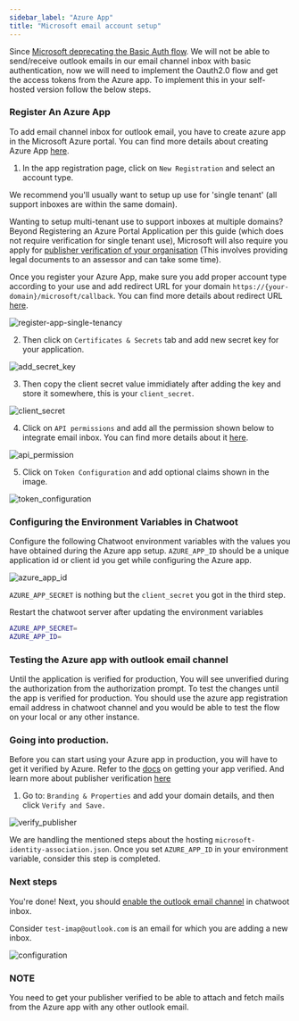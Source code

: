 ```yaml
---
sidebar_label: "Azure App"
title: "Microsoft email account setup"
---
```


Since [Microsoft deprecating the Basic Auth flow](https://learn.microsoft.com/en-us/exchange/clients-and-mobile-in-exchange-online/deprecation-of-basic-authentication-exchange-online). We will not be able to send/receive outlook emails in our email channel inbox with basic authentication, now we will need to implement the Oauth2.0 flow and get the access tokens from the Azure app. To implement this in your self-hosted version follow the below steps.

### Register An Azure App

To add email channel inbox for outlook email, you have to create azure app in the Microsoft Azure portal. You can find more details about creating Azure App [here](https://learn.microsoft.com/en-us/azure/active-directory/develop/quickstart-register-app).

1. In the app registration page, click on `New Registration` and select an account type.

We recommend you'll usually want to setup up use for 'single tenant' (all support inboxes are within the same domain).

Wanting to setup multi-tenant use to support inboxes at multiple domains?  Beyond Registering an Azure Portal Application per this guide (which does not require verification for single tenant use), Microsoft will also require you apply for [publisher verification of your organisation](https://learn.microsoft.com/en-us/azure/active-directory/develop/publisher-verification-overview?source=recommendations) (This involves providing legal documents to an assessor and can take some time).

Once you register your Azure App, make sure you add proper account type according to your use and add redirect URL for your domain `https://{your-domain}/microsoft/callback`.
You can find more details about redirect URL [here](https://learn.microsoft.com/en-us/azure/active-directory/develop/reply-url).

![register-app-single-tenancy](https://user-images.githubusercontent.com/114459/225206851-7f5146ed-05ea-42ce-ada7-a7a3f705f736.png)


2. Then click on `Certificates & Secrets` tab and add new secret key for your application.

![add_secret_key](./images/azure/add-secret-key.png)

3. Then copy the client secret value immidiately after adding the key and store it somewhere, this is your `client_secret`.

![client_secret](./images/azure/client-secret.png)

4. Click on `API permissions` and add all the permission shown below to integrate email inbox.
You can find more details about it [here](https://learn.microsoft.com/en-us/azure/active-directory/develop/permissions-consent-overview).

![api_permission](./images/azure/api-permission.png)

5. Click on `Token Configuration` and add optional claims shown in the image.

![token_configuration](./images/azure/token-configuration.png)

### Configuring the Environment Variables in Chatwoot

Configure the following Chatwoot environment variables with the values you have obtained during the Azure app setup.
`AZURE_APP_ID` should be a unique application id or client id you get while configuring the Azure app.

![azure_app_id](./images/azure/azure-app-id.png)

`AZURE_APP_SECRET` is nothing but the `client_secret` you got in the third step.

Restart the chatwoot server after updating the environment variables

```bash
AZURE_APP_SECRET=
AZURE_APP_ID=
```

### Testing the Azure app with outlook email channel

Until the application is verified for production, You will see unverified during the authorization from the authorization prompt.
To test the changes until the app is verified for production. You should use the azure app registration email address in chatwoot channel and you would be able to test the flow on your local or any other instance.

### Going into production.

Before you can start using your Azure app in production, you will have to get it verified by Azure. Refer to the [docs](https://learn.microsoft.com/en-us/azure/active-directory/develop/howto-configure-publisher-domain) on getting your app verified. And learn more about publisher verification [here](https://learn.microsoft.com/en-us/azure/active-directory/develop/publisher-verification-overview)

1. Go to: `Branding & Properties` and add your domain details, and then click `Verify and Save.`

![verify_publisher](./images/azure/verify-publisher.png)

We are handling the mentioned steps about the hosting  `microsoft-identity-association.json`.
Once you set `AZURE_APP_ID` in your environment variable, consider this step is completed.

### Next steps

You're done! Next, you should [enable the outlook email channel](https://www.chatwoot.com/docs/product/channels/email/microsoft/create-channel) in chatwoot inbox.

Consider `test-imap@outlook.com` is an email for which you are adding a new inbox.

![configuration](../../../../product/channels/email/microsoft/images/ms-oauth-email-config.gif)

### NOTE

You need to get your publisher verified to be able to attach and fetch mails from the Azure app with any other outlook email.
